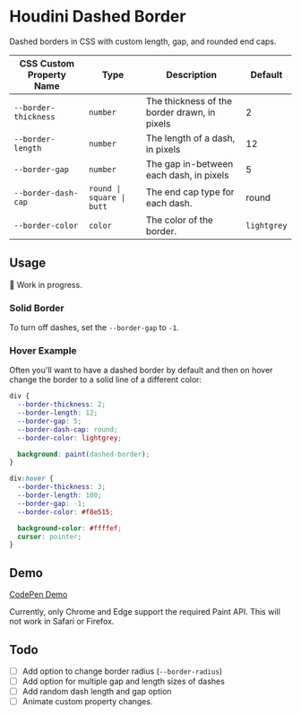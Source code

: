 # Houdini Dashed Border

Dashed borders in CSS with custom length, gap, and rounded end caps.

| CSS Custom Property Name | Type | Description | Default |
|---|-------|------|---|
| `--border-thickness` | `number` | The thickness of the border drawn, in pixels | 2 |
| `--border-length` | `number` | The length of a dash, in pixels | 12 |
| `--border-gap` | `number` | The gap in-between each dash, in pixels | 5 |
| `--border-dash-cap` | `round \| square \| butt` | The end cap type for each dash. | round |
| `--border-color` | `color` | The color of the border. | `lightgrey` |

## Usage

🚧 Work in progress.

### Solid Border

To turn off dashes, set the `--border-gap` to `-1`.

### Hover Example

Often you'll want to have a dashed border by default and then on hover change the border to a solid line of a different color:

```css
div {
  --border-thickness: 2;
  --border-length: 12;
  --border-gap: 5;
  --border-dash-cap: round;
  --border-color: lightgrey;

  background: paint(dashed-border);
}

div:hover {
  --border-thickness: 3;
  --border-length: 100;
  --border-gap: -1;
  --border-color: #f8e515;

  background-color: #ffffef;
  cursor: pointer;
}
```

## Demo

[CodePen Demo](https://codepen.io/sledsworth/pen/YzjeQGq)

Currently, only Chrome and Edge support the required Paint API. This will not work in Safari or Firefox.

## Todo

- [ ] Add option to change border radius (`--border-radius`)
- [ ] Add option for multiple gap and length sizes of dashes
- [ ] Add random dash length and gap option
- [ ] Animate custom property changes.
